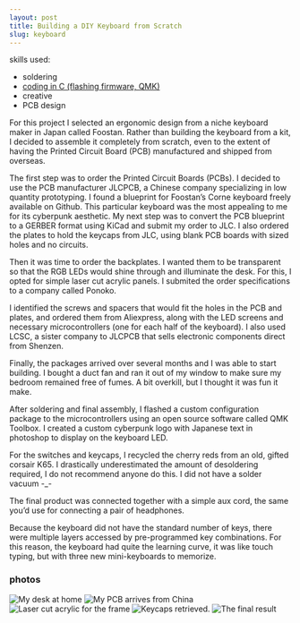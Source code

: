 ```yaml
---
layout: post
title: Building a DIY Keyboard from Scratch
slug: keyboard
---
```


skills used:
- soldering
- [coding in C (flashing firmware, QMK)](https://github.com/cforcomputer/patkey)
- creative 
- PCB design

For this project I selected an ergonomic design from a niche keyboard maker in Japan called Foostan. Rather than building the keyboard from a kit, I decided to assemble it completely from scratch, even to the extent of having the Printed Circuit Board (PCB) manufactured and shipped from overseas.

The first step was to order the Printed Circuit Boards (PCBs). I decided to use the PCB manufacturer JLCPCB, a Chinese company specializing in low quantity prototyping. I found a blueprint for Foostan’s Corne keyboard freely available on Github. This particular keyboard was the most appealing to me for its cyberpunk aesthetic. My next step was to convert the PCB blueprint to a GERBER format using KiCad and submit my order to JLC. I also ordered the plates to hold the keycaps from JLC, using blank PCB boards with sized holes and no circuits.

Then it was time to order the backplates. I wanted them to be transparent so that the RGB LEDs would shine through and illuminate the desk. For this, I opted for simple laser cut acrylic panels. I submited the order specifications to a company called Ponoko.

I identified the screws and spacers that would fit the holes in the PCB and plates, and ordered them from Aliexpress, along with the LED screens and necessary microcontrollers (one for each half of the keyboard). I also used LCSC, a sister company to JLCPCB that sells electronic components direct from Shenzen.

Finally, the packages arrived over several months and I was able to start building. I bought a duct fan and ran it out of my window to make sure my bedroom remained free of fumes. A bit overkill, but I thought it was fun it make.

After soldering and final assembly, I flashed a custom configuration package to the microcontrollers using an open source software called QMK Toolbox. I created a custom cyberpunk logo with Japanese text in photoshop to display on the keyboard LED.

For the switches and keycaps, I recycled the cherry reds from an old, gifted corsair K65. I drastically underestimated the amount of desoldering required, I do not recommend anyone do this. I did not have a solder vacuum -_-

The final product was connected together with a simple aux cord, the same you’d use for connecting a pair of headphones.

Because the keyboard did not have the standard number of keys, there were multiple layers accessed by pre-programmed key combinations. For this reason, the keyboard had quite the learning curve, it was like touch typing, but with three new mini-keyboards to memorize.

### photos
![My desk at home](assets/images/projects/desk-extractor.jpeg)
![My PCB arrives from China](assets/images/projects/sealed-pcb.jpeg)
![Laser cut acrylic for the frame](assets/images/projects/laser-cut.jpeg)
![Keycaps retrieved.](assets/images/projects/keycaps.jpeg)
![The final result](assets/images/projects/split-kb-final.jpeg)